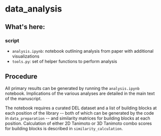 # data_analysis

## What's here:
### script
- `analysis.ipynb`: notebook outlining analysis from paper with additional visualizations
- `tools.py`: set of helper functions to perform analysis

## Procedure
All primary results can be generated by running the `analysis.ipynb` notebook. Implications of the various analyses are detailed in the main text of the manuscript.

The notebook requires a curated DEL dataset and a list of building blocks at each position of the library -- both of which can be generated by the code in `data_preparation` -- and similarity matrices for building blocks at each position. Calculation of either 2D Tanimoto or 3D Tanimoto combo scores for building blocks is described in `similarity_calculation`.
